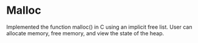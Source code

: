 # Malloc
Implemented the function malloc() in C using an implicit free list. User can allocate memory, free memory, and view the state of the heap.
